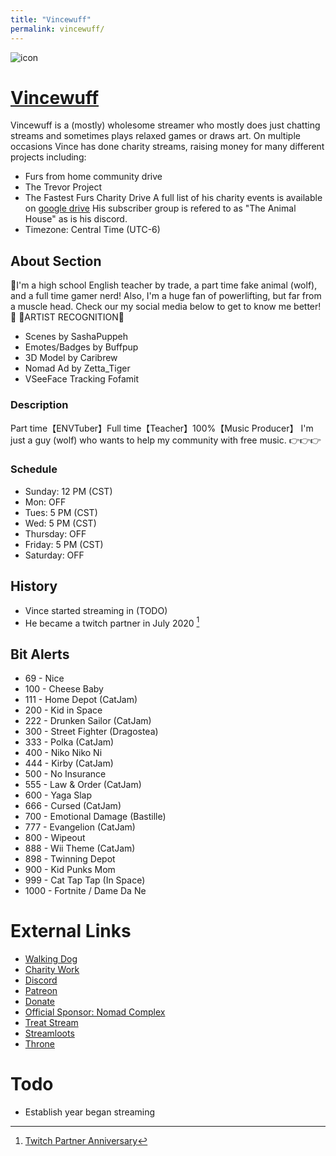 ```yaml
---
title: "Vincewuff"
permalink: vincewuff/
---
```

![icon](https://static-cdn.jtvnw.net/jtv_user_pictures/2775e704-ef12-46f0-848a-b462e6e6a9a0-profile_image-70x70.png)
# [Vincewuff](https://www.twitch.tv/vincewuff)
Vincewuff is a (mostly) wholesome streamer who mostly does just chatting streams and sometimes plays relaxed games or draws art. 
On multiple occasions Vince has done charity streams, raising money for many different projects including:
- Furs from home community drive
- The Trevor Project
- The Fastest Furs Charity Drive
A full list of his charity events is available on [google drive](https://docs.google.com/spreadsheets/d/1WmcXkNjnn5P6Rp_dRa2sLPvPrZdOr1QINYeQmJD4LEc/)
His subscriber group is refered to as "The Animal House" as is his discord.
- Timezone: Central Time (UTC-6)

## About Section
💜I'm a high school English teacher by trade, a part time fake animal (wolf), and a full time gamer nerd! Also, I'm a huge fan of powerlifting, but far from a muscle head. Check our my social media below to get to know me better!💜
💜ARTIST RECOGNITION💜
- Scenes by SashaPuppeh
- Emotes/Badges by Buffpup
- 3D Model by Caribrew
- Nomad Ad by Zetta_Tiger
- VSeeFace Tracking Fofamit

### Description
Part time【ENVTuber】Full time【Teacher】100%【Music Producer】 I'm just a guy (wolf) who wants to help my community with free music. 👉👉👉

### Schedule
- Sunday: 12 PM (CST)
- Mon: OFF
- Tues: 5 PM (CST)
- Wed: 5 PM (CST)
- Thursday: OFF
- Friday: 5 PM (CST)
- Saturday: OFF

## History
- Vince started streaming in (TODO)
- He became a twitch partner in July 2020 [^1] 

## Bit Alerts
- 69 - Nice
- 100 - Cheese Baby
- 111 - Home Depot (CatJam)
- 200 - Kid in Space
- 222 - Drunken Sailor (CatJam)
- 300 - Street Fighter (Dragostea)
- 333 - Polka (CatJam)
- 400 - Niko Niko Ni
- 444 - Kirby (CatJam)
- 500 - No Insurance
- 555 - Law & Order (CatJam)
- 600 - Yaga Slap
- 666 - Cursed (CatJam)
- 700 - Emotional Damage (Bastille)
- 777 - Evangelion (CatJam)
- 800 - Wipeout
- 888 - Wii Theme (CatJam)
- 898 - Twinning Depot
- 900 - Kid Punks Mom
- 999 - Cat Tap Tap (In Space)
- 1000 - Fortnite / Dame Da Ne

# External Links
- [Walking Dog](https://ffm.bio/walkingdog)
- [Charity Work](https://docs.google.com/spreadsheets/d/1WmcXkNjnn5P6Rp_dRa2sLPvPrZdOr1QINYeQmJD4LEc/edit?usp=sharing)
- [Discord](https://discord.gg/undRQXJ)
- [Patreon](https://www.patreon.com/VinceWuff?fan_landing=true)
- [Donate](https://streamelements.com/vincewuff/tip)
- [Official Sponsor: Nomad Complex](https://nomadcomplex.com/discount/VINCEWUFF)
- [Treat Stream](https://treatstream.com/t/treat/vincewuff)
- [Streamloots](https://www.streamloots.com/vincewuff)
- [Throne](https://thrn.co/u/vincewuff)

[^1]:[Twitch Partner Anniversary](https://twitter.com/VinceWuff/status/1415056175348002820?s=20)

# Todo
- Establish year began streaming
